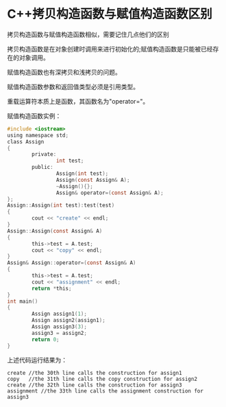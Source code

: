 # C++拷贝构造函数与赋值构造函数区别

拷贝构造函数与赋值构造函数相似，需要记住几点他们的区别

拷贝构造函数是在对象创建时调用来进行初始化的;赋值构造函数是只能被已经存在的对象调用。

赋值构造函数也有深拷贝和浅拷贝的问题。

赋值构造函数参数和返回值类型必须是引用类型。

重载运算符本质上是函数，其函数名为"operator="。

赋值构造函数实例：

```c
#include <iostream>
using namespace std;
class Assign
{
        private:
                int test;
        public:
                Assign(int test);
                Assign(const Assign& A); 
                ~Assign(){};
                Assign& operator=(const Assign& A); 
};
Assign::Assign(int test):test(test)
{
        cout << "create" << endl;
}
Assign::Assign(const Assign& A)
{
        this->test = A.test;
        cout << "copy" << endl;
}
Assign& Assign::operator=(const Assign& A)
{
        this->test = A.test;
        cout << "assignment" << endl;
        return *this;
}
int main()
{
        Assign assign1(1);
        Assign assign2(assign1);
        Assign assign3(3);
        assign3 = assign2;
        return 0;
}
```

上述代码运行结果为：

```
create //the 30th line calls the construction for assign1
copy   //the 31th line calls the copy construction for assign2
create //the 32th line calls the construction for assign3 
assignment //the 33th line calls the assignment construction for assign3
```